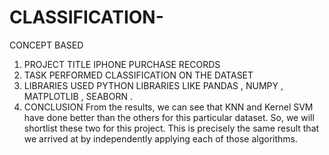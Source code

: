 # CLASSIFICATION-
CONCEPT BASED 
1.	PROJECT TITLE
IPHONE PURCHASE RECORDS 
2.	TASK 
PERFORMED CLASSIFICATION ON THE DATASET 
3.	LIBRARIES USED 
PYTHON LIBRARIES LIKE PANDAS , NUMPY  , MATPLOTLIB , SEABORN .
4.	CONCLUSION 
From the results, we can see that KNN and Kernel SVM have done better than the others for this particular dataset. So, we will shortlist these two for this project. This is precisely the same result that we arrived at by independently applying each of those algorithms.
